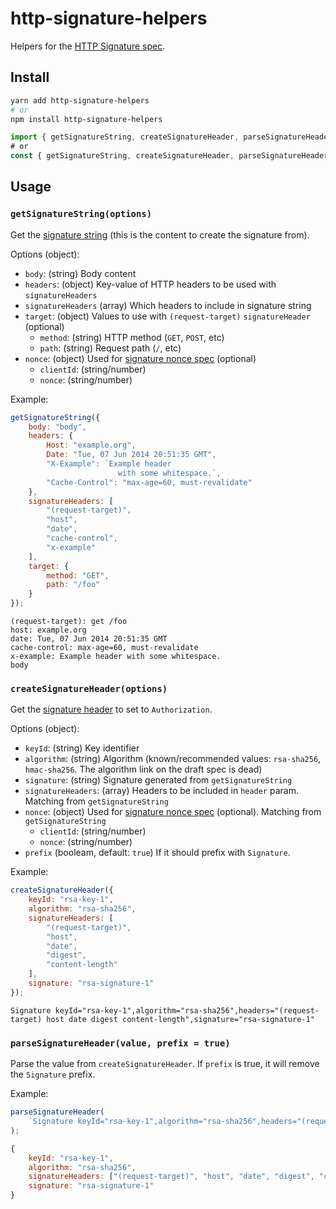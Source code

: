 # http-signature-helpers

Helpers for the [HTTP Signature spec](https://tools.ietf.org/id/draft-cavage-http-signatures-10.html).

## Install

```bash
yarn add http-signature-helpers
# or
npm install http-signature-helpers
```

```js
import { getSignatureString, createSignatureHeader, parseSignatureHeader } from "http-signature-helpers";
# or
const { getSignatureString, createSignatureHeader, parseSignatureHeader } = require("http-signature-helpers");
```

## Usage

### `getSignatureString(options)`

Get the [signature string](https://tools.ietf.org/id/draft-cavage-http-signatures-10.html#canonicalization) (this is the content to create the signature from).

Options (object):

* `body`: (string) Body content
* `headers`: (object) Key-value of HTTP headers to be used with `signatureHeaders`
* `signatureHeaders` (array) Which headers to include in signature string
* `target`: (object) Values to use with `(request-target)` `signatureHeader` (optional)
  * `method`: (string) HTTP method (`GET`, `POST`, etc)
  * `path`: (string) Request path (`/`, etc)
* `nonce`: (object) Used for [signature nonce spec](https://web-payments.org/specs/source/http-signature-nonces/) (optional)
  * `clientId`: (string/number)
  * `nonce`: (string/number)

Example:

```js
getSignatureString({
	body: "body",
	headers: {
		Host: "example.org",
		Date: "Tue, 07 Jun 2014 20:51:35 GMT",
		"X-Example": `Example header
                        with some whitespace.`,
		"Cache-Control": "max-age=60, must-revalidate"
	},
	signatureHeaders: [
		"(request-target)",
		"host",
		"date",
		"cache-control",
		"x-example"
	],
	target: {
		method: "GET",
		path: "/foo"
	}
});
```

```
(request-target): get /foo
host: example.org
date: Tue, 07 Jun 2014 20:51:35 GMT
cache-control: max-age=60, must-revalidate
x-example: Example header with some whitespace.
body
```

### `createSignatureHeader(options)`

Get the [signature header](https://tools.ietf.org/id/draft-cavage-http-signatures-10.html#auth-scheme) to set to `Authorization`.

Options (object):

* `keyId`: (string) Key identifier
* `algorithm`: (string) Algorithm (known/recommended values: `rsa-sha256`, `hmac-sha256`. The algorithm link on the draft spec is dead)
* `signature`: (string) Signature generated from `getSignatureString`
* `signatureHeaders`: (array) Headers to be included in `header` param. Matching from `getSignatureString`
* `nonce`: (object) Used for [signature nonce spec](https://web-payments.org/specs/source/http-signature-nonces/) (optional). Matching from `getSignatureString`
  * `clientId`: (string/number)
  * `nonce`: (string/number)
* `prefix` (booleam, default: `true`) If it should prefix with `Signature`.

Example:

```js
createSignatureHeader({
	keyId: "rsa-key-1",
	algorithm: "rsa-sha256",
	signatureHeaders: [
		"(request-target)",
		"host",
		"date",
		"digest",
		"content-length"
	],
	signature: "rsa-signature-1"
});
```

```
Signature keyId="rsa-key-1",algorithm="rsa-sha256",headers="(request-target) host date digest content-length",signature="rsa-signature-1"
```

### `parseSignatureHeader(value, prefix = true)`

Parse the value from `createSignatureHeader`. If `prefix` is true, it will remove the `Signature` prefix.

Example:

```js
parseSignatureHeader(
	`Signature keyId="rsa-key-1",algorithm="rsa-sha256",headers="(request-target) host date digest content-length",signature="rsa-signature-1"`
);
```

```js
{
    keyId: "rsa-key-1",
    algorithm: "rsa-sha256",
    signatureHeaders: ["(request-target)", "host", "date", "digest", "content-length"],
    signature: "rsa-signature-1"
}
```
